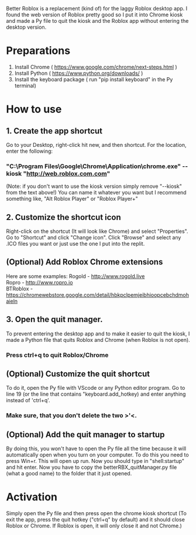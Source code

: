 Better Roblox is a replacement (kind of) for the laggy Roblox desktop app. I found the web version of Roblox pretty good so I put it into Chrome kiosk and made a Py file to quit the kiosk and the Roblox app without entering the desktop version.
# Preparations
1. Install Chrome ( https://www.google.com/chrome/next-steps.html )
2. Install Python ( https://www.python.org/downloads/ )
3. Install the keyboard package ( run "pip install keyboard" in the Py terminal)
   
# How to use 

## 1. Create the app shortcut
Go to your Desktop, right-click hit new, and then shortcut. For the location, enter the following:                                       
### "C:\Program Files\Google\Chrome\Application\chrome.exe" --kiosk "http://web.roblox.com.com"
(Note: if you don't want to use the kiosk version simply remove "--kiosk" from the text above!)
You can name it whatever you want but I recommend something like, "Alt Roblox Player" or "Roblox Player+"

## 2. Customize the shortcut icon
Right-click on the shortcut (It will look like Chrome) and select "Properties". Go to "Shortcut" and click "Change icon". Click "Browse" and select any .ICO files you want or just use the one I put into the replit.

## (Optional) Add Roblox Chrome extensions
Here are some examples:
Rogold - http://www.rogold.live                        
Ropro - http://www.ropro.io                        
BTRoblox - https://chromewebstore.google.com/detail/hbkpclpemjeibhioopcebchdmohaieln                             

## 3. Open the quit manager.
To prevent entering the desktop app and to make it easier to quit the kiosk, I made a Python file that quits Roblox and Chrome (when Roblox is not open).
### Press ctrl+q to quit Roblox/Chrome

## (Optional) Customize the quit shortcut
To do it, open the Py file with VScode or any Python editor program. Go to line 19 (or the line that contains "keyboard.add_hotkey) and enter anything instead of 'ctrl+q'.
### Make sure, that you don't delete the two >'<.

## (Optional) Add the quit manager to startup
By doing this, you won't have to open the Py file all the time because it will automatically open when you turn on your computer.
To do this you need to press Win+r. This will open up run. Now you should type in "shell:startup" and hit enter. Now you have to copy the betterRBX_quitManager.py file (what a good name) to the folder that it just opened.

# Activation
Simply open the Py file and then press open the chrome kiosk shortcut
(To exit the app, press the quit hotkey ("ctrl+q" by default) and it should close Roblox or Chrome. If Roblox is open, it will only close it and not Chrome.)


